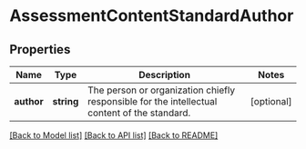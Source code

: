# AssessmentContentStandardAuthor

## Properties
Name | Type | Description | Notes
------------ | ------------- | ------------- | -------------
**author** | **string** | The person or organization chiefly responsible for the intellectual content of the standard. | [optional] 

[[Back to Model list]](../README.md#documentation-for-models) [[Back to API list]](../README.md#documentation-for-api-endpoints) [[Back to README]](../README.md)


